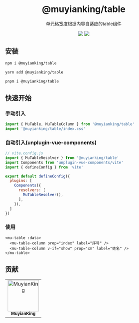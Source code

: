 <h1 align="center">@muyianking/table</h1>

<p align="center">
单元格宽度根据内容自适应的table组件
</p>

<p align="center">
  <a target="_blank" href="https://www.npmjs.com/package/@muyianking/table" style="text-decoration: none;"><img  src="https://img.shields.io/npm/v/%40muyianking%2Ftable"/></a>
  <a target="_blank" href="https://www.npmjs.com/package/@muyianking/table" style="text-decoration: none;"><img  src="https://img.shields.io/npm/dm/%40muyianking%2Ftable"/></a>
</p>

## 安装

```bash
npm i @muyianking/table
```

```bash
yarn add @muyianking/table
```

```bash
pnpm i @muyianking/table
```

## 快速开始

### 手动引入

```js
import { MuTable, MuTableColumn } from '@muyianking/table'
import '@muyianking/table/index.css'
```

### 自动引入(unplugin-vue-components)

```js
// vite.config.js
import { MuTableResolver } from '@muyianking/table'
import Components from 'unplugin-vue-components/vite'
import { defineConfig } from 'vite'

export default defineConfig({
  plugins: [
    Components({
      resolvers: [
        MuTableResolver(),
      ],
    }),
  ]
})
```

### 使用

```vue
<mu-table :data>
  <mu-table-column prop="index" label="序号" />
  <mu-table-column v-if="show" prop="xm" label="姓名" />
</mu-table>
```

## 贡献

<!-- readme: collaborators,contributors -start -->
<table>
	<tbody>
		<tr>
            <td align="center">
                <a href="https://github.com/MuyianKing">
                    <img src="https://avatars.githubusercontent.com/u/44827414?v=4" width="100;" alt="MuyianKing"/>
                    <br />
                    <sub><b>MuyianKing</b></sub>
                </a>
            </td>
		</tr>
	<tbody>
</table>
<!-- readme: collaborators,contributors -end -->
